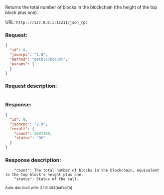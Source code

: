 Returns the total number of blocks in the blockchain (the height of the top block plus one).

URL: ```http:://127.0.0.1:11211/json_rpc```
### Request: 
```json
{
  "id": 0,
  "jsonrpc": "2.0",
  "method": "getblockcount",
  "params": {
  }
}
```
### Request description: 
```

```
### Response: 
```json
{
  "id": 0,
  "jsonrpc": "2.0",
  "result": {
    "count": 2697388,
    "status": "OK"
  }
}
```
### Response description: 
```
    "count": The total number of blocks in the blockchain, equivalent to the top block's height plus one.
    "status": Status of the call.

```
<sub>Auto-doc built with: 2.1.6.404[bafae7b]</sub>